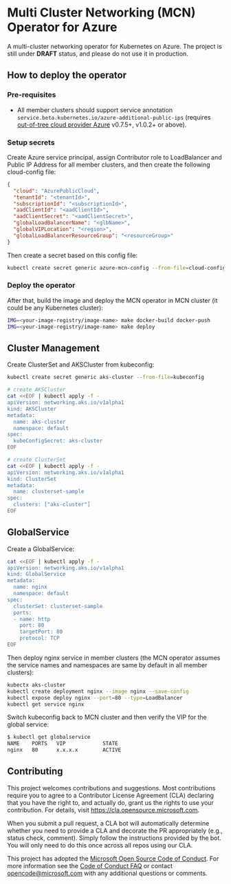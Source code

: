 # Multi Cluster Networking (MCN) Operator for Azure

A multi-cluster networking operator for Kubernetes on Azure. The project is still under **DRAFT** status, and please do not use it in production.

## How to deploy the operator

### Pre-requisites

- All member clusters should support service annotation `service.beta.kubernetes.io/azure-additional-public-ips` (requires [out-of-tree cloud provider Azure](https://github.com/kubernetes-sigs/cloud-provider-azure) v0.7.5+, v1.0.2+ or above).

### Setup secrets

Create Azure service principal, assign Contributor role to LoadBalancer and Public IP Address for all member clusters, and then create the following cloud-config file:

```json
{
  "cloud": "AzurePublicCloud",
  "tenantId": "<tenantId>",
  "subscriptionId": "<subscriptionId>",
  "aadClientId": "<aadClientId>",
  "aadClientSecret": "<aadClientSecret>",
  "globalLoadBalancerName": "<glbName>",
  "globalVIPLocation": "<region>",
  "globalLoadBalancerResourceGroup": "<resourceGroup>"
}
```

Then create a secret based on this config file:

```sh
kubectl create secret generic azure-mcn-config --from-file=cloud-config --namespace mcn-system
```

### Deploy the operator

After that, build the image and deploy the MCN operator in MCN cluster (it could be any Kubernetes cluster):

```sh
IMG=<your-image-registry/image-name> make docker-build docker-push
IMG=<your-image-registry/image-name> make deploy
```

## Cluster Management

Create ClusterSet and AKSCluster from kubeconfig:

```sh
kubectl create secret generic aks-cluster --from-file=kubeconfig

# create AKSCluster
cat <<EOF | kubectl apply -f -
apiVersion: networking.aks.io/v1alpha1
kind: AKSCluster
metadata:
  name: aks-cluster
  namespace: default
spec:
  kubeConfigSecret: aks-cluster
EOF

# create ClusterSet
cat <<EOF | kubectl apply -f -
apiVersion: networking.aks.io/v1alpha1
kind: ClusterSet
metadata:
  name: clusterset-sample
spec:
  clusters: ["aks-cluster"]
EOF
```

## GlobalService

Create a GlobalService:

```sh
cat <<EOF | kubectl apply -f -
apiVersion: networking.aks.io/v1alpha1
kind: GlobalService
metadata:
  name: nginx
  namespace: default
spec:
  clusterSet: clusterset-sample
  ports:
  - name: http
    port: 80
    targetPort: 80
    protocol: TCP
EOF
```

Then deploy nginx service in member clusters (the MCN operator assumes the service names and namespaces are same by default in all member clusters):

```sh
kubectx aks-cluster
kubectl create deployment nginx --image nginx --save-config
kubectl expose deploy nginx --port=80 --type=LoadBalancer
kubectl get service nginx
```

Switch kubeconfig back to MCN cluster and then verify the VIP for the global service:

```sh
$ kubectl get globalservice
NAME    PORTS   VIP            STATE
nginx   80      x.x.x.x        ACTIVE
```

## Contributing

This project welcomes contributions and suggestions.  Most contributions require you to agree to a
Contributor License Agreement (CLA) declaring that you have the right to, and actually do, grant us
the rights to use your contribution. For details, visit https://cla.opensource.microsoft.com.

When you submit a pull request, a CLA bot will automatically determine whether you need to provide
a CLA and decorate the PR appropriately (e.g., status check, comment). Simply follow the instructions
provided by the bot. You will only need to do this once across all repos using our CLA.

This project has adopted the [Microsoft Open Source Code of Conduct](https://opensource.microsoft.com/codeofconduct/).
For more information see the [Code of Conduct FAQ](https://opensource.microsoft.com/codeofconduct/faq/) or
contact [opencode@microsoft.com](mailto:opencode@microsoft.com) with any additional questions or comments.
